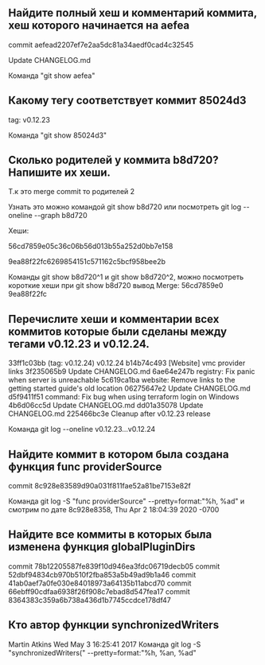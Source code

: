 ## Найдите полный хеш и комментарий коммита, хеш которого начинается на aefea
commit aefead2207ef7e2aa5dc81a34aedf0cad4c32545

Update CHANGELOG.md

Команда "git show aefea"

## Какому тегу соответствует коммит 85024d3

tag: v0.12.23

Команда "git show 85024d3"

## Сколько родителей у коммита b8d720? Напишите их хеши.
Т.к это merge commit то родителей 2 

Узнать это можно командой git show b8d720 или посмотреть git log --oneline --graph b8d720

Хеши:

56cd7859e05c36c06b56d013b55a252d0bb7e158

9ea88f22fc6269854151c571162c5bcf958bee2b

Команды git show b8d720^1 и git show b8d720^2, можно посмотреть короткие хеши при git show b8d720 вывод Merge: 56cd7859e0 9ea88f22fc

##  Перечислите хеши и комментарии всех коммитов которые были сделаны между тегами v0.12.23 и v0.12.24.
33ff1c03bb (tag: v0.12.24) v0.12.24
b14b74c493 [Website] vmc provider links
3f235065b9 Update CHANGELOG.md
6ae64e247b registry: Fix panic when server is unreachable
5c619ca1ba website: Remove links to the getting started guide's old location
06275647e2 Update CHANGELOG.md
d5f9411f51 command: Fix bug when using terraform login on Windows
4b6d06cc5d Update CHANGELOG.md
dd01a35078 Update CHANGELOG.md
225466bc3e Cleanup after v0.12.23 release

Команда git log --oneline v0.12.23...v0.12.24
## Найдите коммит в котором была создана функция func providerSource
commit 8c928e83589d90a031f811fae52a81be7153e82f

Команда git log -S "func providerSource" --pretty=format:"%h, %ad" и смотрим по дате 8c928e8358, Thu Apr 2 18:04:39 2020 -0700
## Найдите все коммиты в которых была изменена функция globalPluginDirs
commit 78b12205587fe839f10d946ea3fdc06719decb05
commit 52dbf94834cb970b510f2fba853a5b49ad9b1a46
commit 41ab0aef7a0fe030e84018973a64135b11abcd70
commit 66ebff90cdfaa6938f26f908c7ebad8d547fea17
commit 8364383c359a6b738a436d1b7745ccdce178df47
## Кто автор функции synchronizedWriters
Martin Atkins
Wed May 3 16:25:41 2017
Команда git log -S "synchronizedWriters(" --pretty=format:"%h, %an, %ad"
